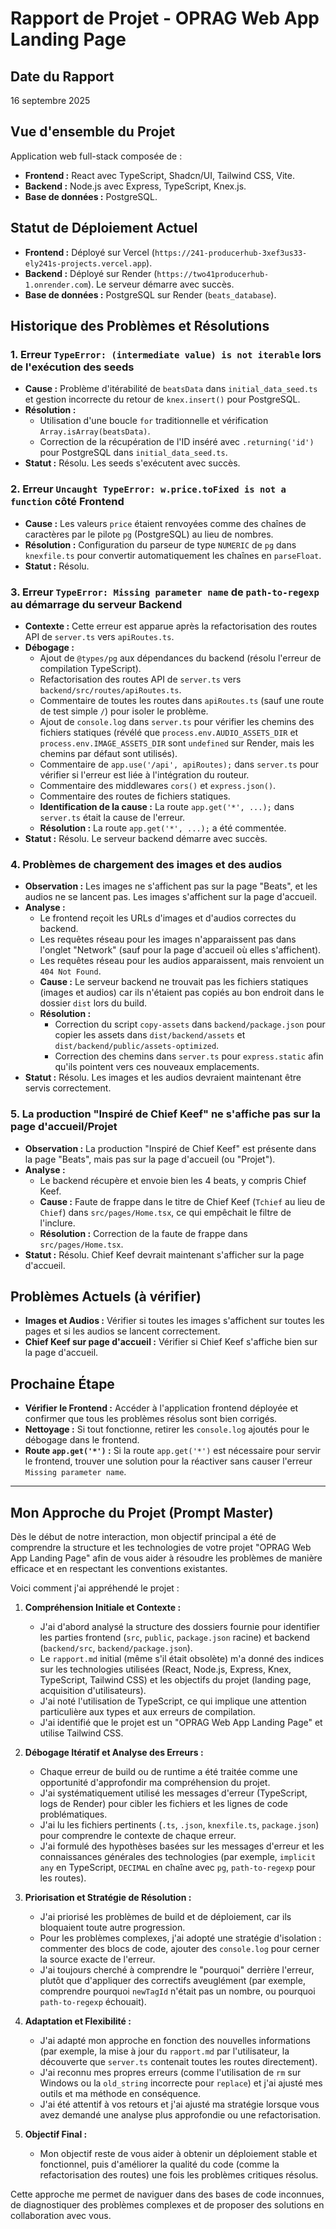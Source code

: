 # Rapport de Projet - OPRAG Web App Landing Page

## Date du Rapport
16 septembre 2025

## Vue d'ensemble du Projet
Application web full-stack composée de :
-   **Frontend :** React avec TypeScript, Shadcn/UI, Tailwind CSS, Vite.
-   **Backend :** Node.js avec Express, TypeScript, Knex.js.
-   **Base de données :** PostgreSQL.

## Statut de Déploiement Actuel
-   **Frontend :** Déployé sur Vercel (`https://241-producerhub-3xef3us33-ely241s-projects.vercel.app`).
-   **Backend :** Déployé sur Render (`https://two41producerhub-1.onrender.com`). Le serveur démarre avec succès.
-   **Base de données :** PostgreSQL sur Render (`beats_database`).

## Historique des Problèmes et Résolutions

### 1. Erreur `TypeError: (intermediate value) is not iterable` lors de l'exécution des seeds
-   **Cause :** Problème d'itérabilité de `beatsData` dans `initial_data_seed.ts` et gestion incorrecte du retour de `knex.insert()` pour PostgreSQL.
-   **Résolution :**
    -   Utilisation d'une boucle `for` traditionnelle et vérification `Array.isArray(beatsData)`.
    -   Correction de la récupération de l'ID inséré avec `.returning('id')` pour PostgreSQL dans `initial_data_seed.ts`.
-   **Statut :** Résolu. Les seeds s'exécutent avec succès.

### 2. Erreur `Uncaught TypeError: w.price.toFixed is not a function` côté Frontend
-   **Cause :** Les valeurs `price` étaient renvoyées comme des chaînes de caractères par le pilote `pg` (PostgreSQL) au lieu de nombres.
-   **Résolution :** Configuration du parseur de type `NUMERIC` de `pg` dans `knexfile.ts` pour convertir automatiquement les chaînes en `parseFloat`.
-   **Statut :** Résolu.

### 3. Erreur `TypeError: Missing parameter name` de `path-to-regexp` au démarrage du serveur Backend
-   **Contexte :** Cette erreur est apparue après la refactorisation des routes API de `server.ts` vers `apiRoutes.ts`.
-   **Débogage :**
    -   Ajout de `@types/pg` aux dépendances du backend (résolu l'erreur de compilation TypeScript).
    -   Refactorisation des routes API de `server.ts` vers `backend/src/routes/apiRoutes.ts`.
    -   Commentaire de toutes les routes dans `apiRoutes.ts` (sauf une route de test simple `/`) pour isoler le problème.
    -   Ajout de `console.log` dans `server.ts` pour vérifier les chemins des fichiers statiques (révélé que `process.env.AUDIO_ASSETS_DIR` et `process.env.IMAGE_ASSETS_DIR` sont `undefined` sur Render, mais les chemins par défaut sont utilisés).
    -   Commentaire de `app.use('/api', apiRoutes);` dans `server.ts` pour vérifier si l'erreur est liée à l'intégration du routeur.
    -   Commentaire des middlewares `cors()` et `express.json()`.
    -   Commentaire des routes de fichiers statiques.
    -   **Identification de la cause :** La route `app.get('*', ...);` dans `server.ts` était la cause de l'erreur.
    -   **Résolution :** La route `app.get('*', ...);` a été commentée.
-   **Statut :** Résolu. Le serveur backend démarre avec succès.

### 4. Problèmes de chargement des images et des audios
-   **Observation :** Les images ne s'affichent pas sur la page "Beats", et les audios ne se lancent pas. Les images s'affichent sur la page d'accueil.
-   **Analyse :**
    -   Le frontend reçoit les URLs d'images et d'audios correctes du backend.
    -   Les requêtes réseau pour les images n'apparaissent pas dans l'onglet "Network" (sauf pour la page d'accueil où elles s'affichent).
    -   Les requêtes réseau pour les audios apparaissent, mais renvoient un `404 Not Found`.
    -   **Cause :** Le serveur backend ne trouvait pas les fichiers statiques (images et audios) car ils n'étaient pas copiés au bon endroit dans le dossier `dist` lors du build.
    -   **Résolution :**
        -   Correction du script `copy-assets` dans `backend/package.json` pour copier les assets dans `dist/backend/assets` et `dist/backend/public/assets-optimized`.
        -   Correction des chemins dans `server.ts` pour `express.static` afin qu'ils pointent vers ces nouveaux emplacements.
-   **Statut :** Résolu. Les images et les audios devraient maintenant être servis correctement.

### 5. La production "Inspiré de Chief Keef" ne s'affiche pas sur la page d'accueil/Projet
-   **Observation :** La production "Inspiré de Chief Keef" est présente dans la page "Beats", mais pas sur la page d'accueil (ou "Projet").
-   **Analyse :**
    -   Le backend récupère et envoie bien les 4 beats, y compris Chief Keef.
    -   **Cause :** Faute de frappe dans le titre de Chief Keef (`Tchief` au lieu de `Chief`) dans `src/pages/Home.tsx`, ce qui empêchait le filtre de l'inclure.
    -   **Résolution :** Correction de la faute de frappe dans `src/pages/Home.tsx`.
-   **Statut :** Résolu. Chief Keef devrait maintenant s'afficher sur la page d'accueil.

## Problèmes Actuels (à vérifier)

*   **Images et Audios :** Vérifier si toutes les images s'affichent sur toutes les pages et si les audios se lancent correctement.
*   **Chief Keef sur page d'accueil :** Vérifier si Chief Keef s'affiche bien sur la page d'accueil.

## Prochaine Étape

*   **Vérifier le Frontend :** Accéder à l'application frontend déployée et confirmer que tous les problèmes résolus sont bien corrigés.
*   **Nettoyage :** Si tout fonctionne, retirer les `console.log` ajoutés pour le débogage dans le frontend.
*   **Route `app.get('*')` :** Si la route `app.get('*')` est nécessaire pour servir le frontend, trouver une solution pour la réactiver sans causer l'erreur `Missing parameter name`.

---

## Mon Approche du Projet (Prompt Master)

Dès le début de notre interaction, mon objectif principal a été de comprendre la structure et les technologies de votre projet "OPRAG Web App Landing Page" afin de vous aider à résoudre les problèmes de manière efficace et en respectant les conventions existantes.

Voici comment j'ai appréhendé le projet :

1.  **Compréhension Initiale et Contexte :**
    *   J'ai d'abord analysé la structure des dossiers fournie pour identifier les parties frontend (`src`, `public`, `package.json` racine) et backend (`backend/src`, `backend/package.json`).
    *   Le `rapport.md` initial (même s'il était obsolète) m'a donné des indices sur les technologies utilisées (React, Node.js, Express, Knex, TypeScript, Tailwind CSS) et les objectifs du projet (landing page, acquisition d'utilisateurs).
    *   J'ai noté l'utilisation de TypeScript, ce qui implique une attention particulière aux types et aux erreurs de compilation.
    *   J'ai identifié que le projet est un "OPRAG Web App Landing Page" et utilise Tailwind CSS.

2.  **Débogage Itératif et Analyse des Erreurs :**
    *   Chaque erreur de build ou de runtime a été traitée comme une opportunité d'approfondir ma compréhension du projet.
    *   J'ai systématiquement utilisé les messages d'erreur (TypeScript, logs de Render) pour cibler les fichiers et les lignes de code problématiques.
    *   J'ai lu les fichiers pertinents (`.ts`, `.json`, `knexfile.ts`, `package.json`) pour comprendre le contexte de chaque erreur.
    *   J'ai formulé des hypothèses basées sur les messages d'erreur et les connaissances générales des technologies (par exemple, `implicit any` en TypeScript, `DECIMAL` en chaîne avec `pg`, `path-to-regexp` pour les routes).

3.  **Priorisation et Stratégie de Résolution :**
    *   J'ai priorisé les problèmes de build et de déploiement, car ils bloquaient toute autre progression.
    *   Pour les problèmes complexes, j'ai adopté une stratégie d'isolation : commenter des blocs de code, ajouter des `console.log` pour cerner la source exacte de l'erreur.
    *   J'ai toujours cherché à comprendre le "pourquoi" derrière l'erreur, plutôt que d'appliquer des correctifs aveuglément (par exemple, comprendre pourquoi `newTagId` n'était pas un nombre, ou pourquoi `path-to-regexp` échouait).

4.  **Adaptation et Flexibilité :**
    *   J'ai adapté mon approche en fonction des nouvelles informations (par exemple, la mise à jour du `rapport.md` par l'utilisateur, la découverte que `server.ts` contenait toutes les routes directement).
    *   J'ai reconnu mes propres erreurs (comme l'utilisation de `rm` sur Windows ou la `old_string` incorrecte pour `replace`) et j'ai ajusté mes outils et ma méthode en conséquence.
    *   J'ai été attentif à vos retours et j'ai ajusté ma stratégie lorsque vous avez demandé une analyse plus approfondie ou une refactorisation.

5.  **Objectif Final :**
    *   Mon objectif reste de vous aider à obtenir un déploiement stable et fonctionnel, puis d'améliorer la qualité du code (comme la refactorisation des routes) une fois les problèmes critiques résolus.

Cette approche me permet de naviguer dans des bases de code inconnues, de diagnostiquer des problèmes complexes et de proposer des solutions en collaboration avec vous.
